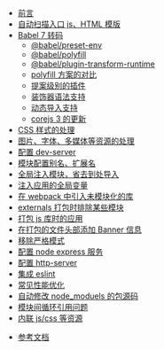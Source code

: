 - [前言](README.md)
- [自动扫描入口 js、HTML 模版](content/entry.md)
- [Babel 7 转码](content/babel/index.md)
  - [@babel/preset-env](content/babel/preset-env.md)
  - [@babel/polyfill](content/babel/polyfill.md)
  - [@babel/plugin-transform-runtime](content/babel/transform-runtime.md)
  - [polyfill 方案的对比](content/babel/polyfill-or-runtime.md)
  - [提案级别的插件](content/babel/proposal.md)
  - [装饰器语法支持](content/babel/decorators.md)
  - [动态导入支持](content/babel/import.md)
  - [corejs 3 的更新](content/babel/corejs3.md)
- [CSS 样式的处理](content/style.md)
- [图片、字体、多媒体等资源的处理](content/media.md)
- [配置 dev-server](content/dev-server.md)
- [模块配置别名、扩展名](content/alias.md)
- [全局注入模块，省去到处导入](content/provide.md)
- [注入应用的全局变量](content/define.md)
- [在 webpack 中引入未模块化的库](content/module.md)
- [externals 打包时排除某些模块](content/prune.md)
- [打包 js 库时的应用](content/library.md)
- [在打包的文件头部添加 Banner 信息](content/banner.md)
- [移除严格模式](https://babeljs.io/docs/en/babel-plugin-transform-strict-mode)
- [配置 node express 服务](content/node-server.md)
- [配置 http-server](content/http-server.md)
- [集成 eslint](content/eslint.md)
- [常见性能优化](content/optimize.md)
- [自动修改 node_moduels 的包源码](content/patch-package.md)
- [模块间循环引用问题](content/circular.md)
- [内联 js/css 等资源](content/inline.md)
<!-- * [create-react-app 中改造 webpack]()
  * [编译期判断环境：test、uat、production]()
  * [添加中添加 watch 模式]()
  * [添加 less 支持]()
  * [添加 splitChunks 拆包]()
  * [应用 happypack]()
  * [脚手架改造为多页]() -->
- [参考文档](content/reference.md)
